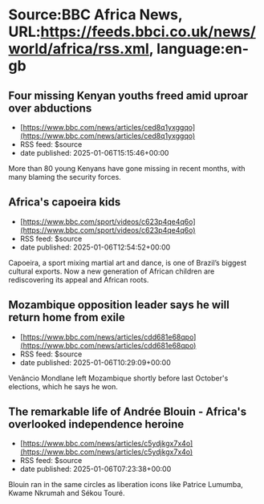 # Source:BBC Africa News, URL:https://feeds.bbci.co.uk/news/world/africa/rss.xml, language:en-gb

## Four missing Kenyan youths freed amid uproar over abductions
 - [https://www.bbc.com/news/articles/ced8q1yxggqo](https://www.bbc.com/news/articles/ced8q1yxggqo)
 - RSS feed: $source
 - date published: 2025-01-06T15:15:46+00:00

More than 80 young Kenyans have gone missing in recent months, with many blaming the security forces.

## Africa's capoeira kids
 - [https://www.bbc.com/sport/videos/c623p4qe4q6o](https://www.bbc.com/sport/videos/c623p4qe4q6o)
 - RSS feed: $source
 - date published: 2025-01-06T12:54:52+00:00

Capoeira, a sport mixing martial art and dance, is one of Brazil’s biggest cultural exports. Now a new generation of African children are rediscovering its appeal and African roots.

## Mozambique opposition leader says he will return home from exile
 - [https://www.bbc.com/news/articles/cdd681e68qpo](https://www.bbc.com/news/articles/cdd681e68qpo)
 - RSS feed: $source
 - date published: 2025-01-06T10:29:09+00:00

Venâncio Mondlane left Mozambique shortly before last October's elections, which he says he won.

## The remarkable life of Andrée Blouin - Africa's overlooked independence heroine
 - [https://www.bbc.com/news/articles/c5ydjkgx7x4o](https://www.bbc.com/news/articles/c5ydjkgx7x4o)
 - RSS feed: $source
 - date published: 2025-01-06T07:23:38+00:00

Blouin ran in the same circles as liberation icons like Patrice Lumumba, Kwame Nkrumah and Sékou Touré.

